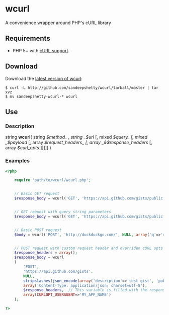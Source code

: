 # wcurl

A convenience wrapper around PHP's cURL library


## Requirements

* PHP 5+ with [cURL support](http://php.net/manual/en/book.curl.php).


## Download
Download the [latest version of wcurl](https://github.com/sandeepshetty/wcurl/archives/master):

```shell
$ curl -L http://github.com/sandeepshetty/wcurl/tarball/master | tar xvz
$ mv sandeepshetty-wcurl-* wcurl
```


## Use


### Description

string __wcurl__( string _$method_ , string _$url_ [, mixed _$query_ [, mixed _$payload_ [, array _$request_headers_ [, array _&$response_headers_ [, array _$curl_opts_ ]]]]] )


### Examples

```php
<?php

	require 'path/to/wcurl/wcurl.php';


	// Basic GET request
	$response_body = wcurl('GET', 'https://api.github.com/gists/public');


	// GET request with query string parameters
	$response_body = wcurl('GET', 'https://api.github.com/gists/public', array('page'=>1, 'per_page'=>2));


	// Basic POST request
	$body = wcurl('POST', 'http://duckduckgo.com/', NULL, array('q'=>'42', 'format'=>'json'));


	// POST request with custom request header and overriden cURL opts
	$response_headers = array();
	$response_body = wcurl
	(
		'POST',
		'https://api.github.com/gists',
		NULL,
		stripslashes(json_encode(array('description'=>'test gist', 'public'=>true, 'files'=>array('42.txt'=>array('content'=>'The Answer to the Ultimate Question of Life, the Universe, and Everything'))))),
		array('Content-Type: application/json; charset=utf-8'),
		$response_headers,	// This variable is filled with the response headers
		array(CURLOPT_USERAGENT=>'MY_APP_NAME')
	);

?>
```